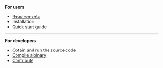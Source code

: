 **For users**

- [Requirements](requirements.md)
- Installation
- Quick start guide

--------------------------------------------------------------------------------

**For developers**

- [Obtain and run the source code](contribute.md)
- [Compile a binary](build.md)
- [Contribute](contribute.md)
